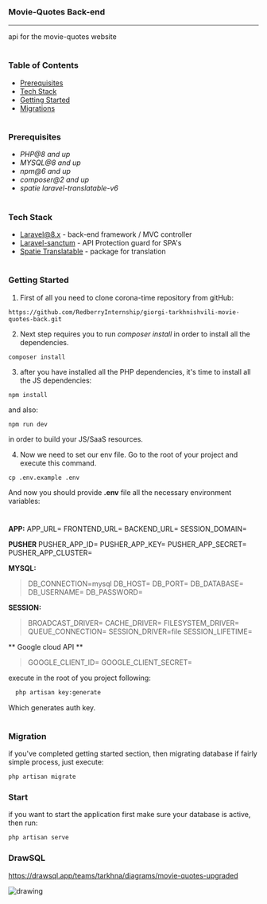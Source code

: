 ### Movie-Quotes Back-end
---
api for the movie-quotes website

#
### Table of Contents
* [Prerequisites](#prerequisites)
* [Tech Stack](#tech-stack)
* [Getting Started](#getting-started)
* [Migrations](#migration)
#
### Prerequisites
* *PHP@8 and up*
* *MYSQL@8 and up*
* *npm@6 and up*
* *composer@2 and up*
* *spatie laravel-translatable-v6*

#
### Tech Stack
* [Laravel@8.x](https://laravel.com/docs/8.x) - back-end framework / MVC controller
* [Laravel-sanctum](https://laravel.com/docs/10.x/sanctum) - API Protection guard for SPA's
* [Spatie Translatable](https://github.com/spatie/laravel-translatable) - package for translation

#
### Getting Started
1. First of all you need to clone corona-time repository from gitHub:
```
https://github.com/RedberryInternship/giorgi-tarkhnishvili-movie-quotes-back.git
```

2. Next step requires you to run *composer install* in order to install all the dependencies.
```
composer install
```

3. after you have installed all the PHP dependencies, it's time to install all the JS dependencies:
```
npm install
```
and also:
```
npm run dev
```
in order to build your JS/SaaS resources.

4. Now we need to set our env file. Go to the root of your project and execute this command.
```
cp .env.example .env
```
And now you should provide **.env** file all the necessary environment variables:
#

**APP:**
APP_URL=
FRONTEND_URL=
BACKEND_URL=
SESSION_DOMAIN=

**PUSHER**
PUSHER_APP_ID=
PUSHER_APP_KEY=
PUSHER_APP_SECRET=
PUSHER_APP_CLUSTER=

**MYSQL:**
>DB_CONNECTION=mysql
>DB_HOST=
>DB_PORT=
>DB_DATABASE=
>DB_USERNAME=
>DB_PASSWORD=

**SESSION:**
>BROADCAST_DRIVER=
>CACHE_DRIVER=
>FILESYSTEM_DRIVER=
>QUEUE_CONNECTION=
>SESSION_DRIVER=file
>SESSION_LIFETIME=

** Google cloud API **
>GOOGLE_CLIENT_ID=
>GOOGLE_CLIENT_SECRET=


execute in the root of you project following:
```sh
  php artisan key:generate
```
Which generates auth key.

#
### Migration
if you've completed getting started section, then migrating database if fairly simple process, just execute:
```sh
php artisan migrate
```

### Start
if you want to start the application first make sure your database is active, then run:
```sh
php artisan serve
```

### DrawSQL
https://drawsql.app/teams/tarkhna/diagrams/movie-quotes-upgraded
<div style="display:flex; align-items: center">
  <img src="https://i.ibb.co/W2pkkkN/Screenshot-from-2023-07-19-01-41-21.png" alt="drawing" />
</div>
